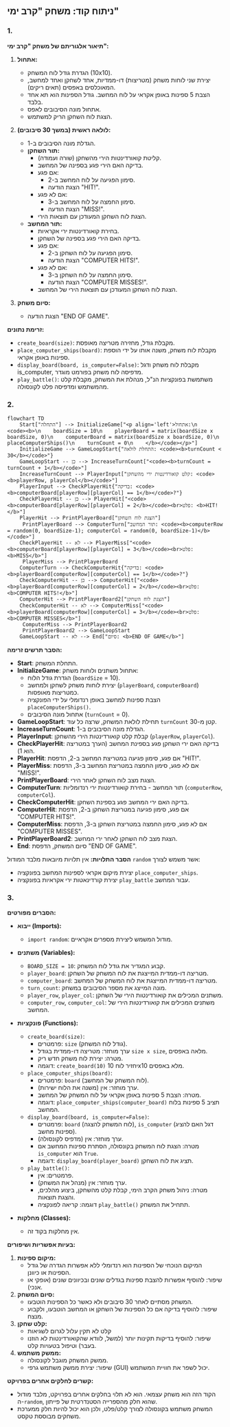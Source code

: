 ## ניתוח קוד: משחק "קרב ימי"

### 1. <algorithm>

**תיאור אלגוריתם של משחק "קרב ימי":**

1. **אתחול:**
   - הגדרת גודל לוח המשחק (10x10).
   - יצירת שני לוחות משחק (מטריצות) דו-ממדיות, אחד לשחקן ואחד למחשב, המאוכלסים באפסים (תאים ריקים).
   - הצבת 5 ספינות באופן אקראי על לוח המחשב. גודל הספינות הוא תא אחד בלבד.
   - אתחול מונה הסיבובים לאפס.
   - הצגת לוח השחקן הריק למשתמש.

2. **לולאה ראשית (במשך 30 סיבובים):**
   - הגדלת מונה הסיבובים ב-1.
   - **תור השחקן:**
     - קליטת קואורדינטות הירי מהשחקן (שורה ועמודה).
     - בדיקה האם הירי פגע בספינה של המחשב.
     - אם פגע:
       - סימון הפגיעה על לוח המחשב ב-2.
       - הצגת הודעה "HIT!".
     - אם לא פגע:
       - סימון החמצה על לוח המחשב ב-3.
       - הצגת הודעה "MISS!".
     - הצגת לוח השחקן המעודכן עם תוצאות הירי.
   - **תור המחשב:**
     - בחירת קואורדינטות ירי אקראיות.
     - בדיקה האם הירי פגע בספינה של השחקן.
     - אם פגע:
       - סימון הפגיעה על לוח השחקן ב-2.
       - הצגת הודעה "COMPUTER HITS!".
     - אם לא פגע:
       - סימון החמצה על לוח השחקן ב-3.
       - הצגת הודעה "COMPUTER MISSES!".
     - הצגת לוח השחקן המעודכן עם תוצאות הירי של המחשב.

3. **סיום משחק:**
   - הצגת הודעה "END OF GAME".

**זרימת נתונים:**

-   `create_board(size)`: מקבלת גודל, מחזירה מטריצה מאופסת.
-   `place_computer_ships(board)`: מקבלת לוח משחק, משנה אותו על ידי הוספת ספינות באופן אקראי.
-   `display_board(board, is_computer=False)`: מקבלת לוח משחק ודגל is_computer, מדפיסה לוח משחק בפורמט מוגדר.
-   `play_battle()`: משתמשת בפונקציות הנ"ל, מנהלת את המשחק, מקבלת קלט מהמשתמש ומדפיסה פלט לקונסולה.

### 2. <mermaid>

```mermaid
flowchart TD
    Start["התחלה"] --> InitializeGame["<p align='left'>אתחול:\n    <code><b>\n    boardSize = 10\n    playerBoard = matrix(boardSize x boardSize, 0)\n    computerBoard = matrix(boardSize x boardSize, 0)\n    placeComputerShips()\n    turnCount = 0\n    </b></code></p>"]
    InitializeGame --> GameLoopStart{"התחלת לולאה: <code><b>turnCount < 30</b></code>"}
    GameLoopStart -- כן --> IncreaseTurnCount["<code><b>turnCount = turnCount + 1</b></code>"]
    IncreaseTurnCount --> PlayerInput["קלט קואורדינטות ירי מהשחקן: <code><b>playerRow, playerCol</b></code>"]
    PlayerInput --> CheckPlayerHit{"בדיקה: <code><b>computerBoard[playerRow][playerCol] == 1</b></code>?"}
    CheckPlayerHit -- כן --> PlayerHit["<code><b>computerBoard[playerRow][playerCol] = 2</b></code><br>פלט: <b>HIT!</b>"]
    PlayerHit --> PrintPlayerBoard["הצגת לוח השחקן"]
     PrintPlayerBoard --> ComputerTurn["תור המחשב: <code><b>computerRow = random(0, boardSize-1); computerCol = random(0, boardSize-1)</b></code>"]
    CheckPlayerHit -- לא --> PlayerMiss["<code><b>computerBoard[playerRow][playerCol] = 3</b></code><br>פלט: <b>MISS</b>"]
     PlayerMiss --> PrintPlayerBoard
    ComputerTurn --> CheckComputerHit{"בדיקה: <code><b>playerBoard[computerRow][computerCol] == 1</b></code>?"}
    CheckComputerHit -- כן --> ComputerHit["<code><b>playerBoard[computerRow][computerCol] = 2</b></code><br>פלט: <b>COMPUTER HITS!</b>"]
    ComputerHit --> PrintPlayerBoard2["הצגת לוח השחקן"]
    CheckComputerHit -- לא --> ComputerMiss["<code><b>playerBoard[computerRow][computerCol] = 3</b></code><br>פלט: <b>COMPUTER MISSES</b>"]
     ComputerMiss --> PrintPlayerBoard2
     PrintPlayerBoard2 --> GameLoopStart
    GameLoopStart -- לא --> End["סיום: <b>END OF GAME</b>"]
```

**הסבר תרשים זרימה:**

-   **Start**: התחלת המשחק.
-   **InitializeGame**: אתחול משתנים ולוחות משחק:
    - הגדרת גודל הלוח (`boardSize` = 10).
    - יצירת לוחות משחק לשחקן ולמחשב (`playerBoard`, `computerBoard`) כמטריצות מאופסות.
    - הצבת ספינות למחשב באופן רנדומלי על ידי הפונקציה `placeComputerShips()`.
    - אתחול מונה הסיבובים (`turnCount` = 0).
-   **GameLoopStart**: תחילת לולאת המשחק, שרצה כל עוד `turnCount` קטן מ-30.
-   **IncreaseTurnCount**: הגדלת מונה הסיבובים ב-1.
-   **PlayerInput**: קבלת קלט קואורדינטות הירי מהשחקן (`playerRow`, `playerCol`).
-   **CheckPlayerHit**: בדיקה האם ירי השחקן פגע בספינת המחשב (הערך במטריצה הוא 1).
-   **PlayerHit**: אם פגע, סימון פגיעה במטריצת המחשב ב-2, הדפסת "HIT!".
-    **PlayerMiss**: אם לא פגע, סימון החמצה במטריצת המחשב ב-3, הדפסת "MISS!".
-   **PrintPlayerBoard**: הצגת מצב לוח השחקן לאחר הירי.
-   **ComputerTurn**: תור המחשב - בחירת קואורדינטות ירי רנדומליות (`computerRow`, `computerCol`).
-   **CheckComputerHit**: בדיקה האם ירי המחשב פגע בספינת השחקן.
-   **ComputerHit**: אם פגע, סימון פגיעה במטריצת השחקן ב-2, הדפסת "COMPUTER HITS!".
-   **ComputerMiss**: אם לא פגע, סימון החמצה במטריצת השחקן ב-3, הדפסת "COMPUTER MISSES".
-   **PrintPlayerBoard2**: הצגת מצב לוח השחקן לאחר ירי המחשב.
-   **End**: סיום המשחק, הדפסת "END OF GAME".

**הסבר התלויות:**
אין תלויות מיובאות מלבד המודול `random` אשר משמש לצורך:
-   יצירת מיקום אקראי לספינות המחשב בפונקציה `place_computer_ships`.
-   יצירת קורדינאטות ירי אקראיות בפונקציה `play_battle` עבור המחשב.

### 3. <explanation>

**הסברים מפורטים:**

-   **ייבוא (Imports):**
    -   `import random`: מודול המשמש ליצירת מספרים אקראיים.
    
-   **משתנים (Variables):**
    -   `BOARD_SIZE = 10`: קבוע המגדיר את גודל לוח המשחק.
    -   `player_board`: מטריצה דו-ממדית המייצגת את לוח המשחק של השחקן.
    -   `computer_board`: מטריצה דו-ממדית המייצגת את לוח המשחק של המחשב.
    -   `turn_count`: מונה המייצג את מספר הסיבובים במשחק.
    -   `player_row`, `player_col`: משתנים המכילים את קואורדינטות הירי של השחקן.
    -   `computer_row`, `computer_col`: משתנים המכילים את קואורדינטות הירי של המחשב.

-   **פונקציות (Functions):**
    -   `create_board(size)`:
        -   פרמטרים: `size` (גודל לוח המשחק).
        -   ערך מוחזר: מטריצה דו-ממדית בגודל `size x size`, מלאה באפסים.
        -   מטרה: יצירת לוח משחק חדש ריק.
        -   דוגמה: `create_board(10)` יחזיר לוח 10x10 מלא באפסים.
    -   `place_computer_ships(board)`:
        -   פרמטרים: `board` (לוח המשחק של המחשב).
        -   ערך מוחזר: אין (משנה את הלוח ישירות).
        -   מטרה: הצבת 5 ספינות באופן אקראי על לוח המשחק של המחשב.
        -   דוגמה: `place_computer_ships(computer_board)` תציב 5 ספינות בלוח המחשב.
    -   `display_board(board, is_computer=False)`:
        -   פרמטרים: `board` (לוח המשחק להצגה), `is_computer` (דגל האם להציג ספינות מחשב).
        -   ערך מוחזר: אין (מדפיס לקונסולה).
        -   מטרה: הצגת לוח המשחק בקונסולה, הסתרת ספינות המחשב אם `is_computer` הוא `True`.
        -   דוגמה: `display_board(player_board)` תציג את לוח השחקן.
    -   `play_battle()`:
        -   פרמטרים: אין.
        -   ערך מוחזר: אין (מנהל את המשחק).
        -   מטרה: ניהול משחק הקרב הימי, קבלת קלט מהשחקן, ביצוע מהלכים, והצגת תוצאות.
        -   דוגמה: קריאה לפונקציה `play_battle()` תתחיל את המשחק.

-   **מחלקות (Classes):**
    -   אין מחלקות בקוד זה.

**בעיות אפשריות ושיפורים:**

1.  **מיקום ספינות:**
    -   המיקום הנוכחי של הספינות הוא רנדומלי ללא אפשרות הגדרה של גודל הספינות או כיוונן.
    -   שיפור: להוסיף אפשרות להצבת ספינות בגדלים שונים ובכיוונים שונים (אופקי או אנכי).
2.  **סיום המשחק:**
    -   המשחק מסתיים לאחר 30 סיבובים ולא כאשר כל הספינות הוטבעו.
    -   שיפור: להוסיף בדיקה אם כל הספינות של השחקן או המחשב הוטבעו, ולקבוע מנצח.
3.  **קלט שחקן:**
     -   קלט לא תקין עלול לגרום לשגיאות
     -   שיפור:  להוסיף בדיקות תקינות יותר (למשל, לוודא שהקואורדינטות לא הוזנו בעבר) וטיפול בטעויות קלט.
4.  **ממשק משתמש:**
    -   ממשק המשחק מוגבל לקונסולה.
    -   שיפור: יצירת ממשק משתמש גרפי (GUI) יכול לשפר את חוויית המשתמש.

**קשרים לחלקים אחרים בפרויקט:**
   -   הקוד הזה הוא משחק עצמאי. הוא לא תלוי בחלקים אחרים בפרויקט, מלבד מודול ה-`random`, שהוא חלק מהספרייה הסטנדרטית של פייתון.
   -   המשחק משתמש בקונסולה לצורך קלט/פלט, ולכן הוא יכול להיות חלק ממערכת משחקים מבוססת טקסט.